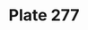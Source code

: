 ---
flag: 
order: '87'
pid: '277'
an: '9'
title: Plate 277
rev_year: 
_date: '1801'
caption: Costume Paré.
translation: Dressy costume.
student: Barthélemy Glama
keywords: Paré, Maculin
column: 
flag_translation: 
permalink: /plates/277
layout: plate-page
---